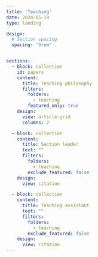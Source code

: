 ```yaml
---
title: 'Teaching'
date: 2024-05-19
type: landing

design:
  # Section spacing
  spacing: '5rem'


sections:
  - block: collection
    id: papers
    content:
      title: Teaching philosophy
      filters:
        folders:
          - teaching
        featured_only: true
    design:
      view: article-grid
      columns: 2

  - block: collection
    content:
      title: Section leader
      text: ""
      filters:
        folders:
          - teaching
        exclude_featured: false
    design:
      view: citation

  - block: collection
    content:
      title: Teaching assistant
      text: ""
      filters:
        folders:
          - teaching
        exclude_featured: false
    design:
      view: citation
---
```

